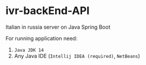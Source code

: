 # ivr-backEnd-API
Italian in russia server on Java Spring Boot

For running application need:
1. `Java JDK 14`
2. Any Java IDE (`Intellij IDEA (required)`, `NetBeans`)

